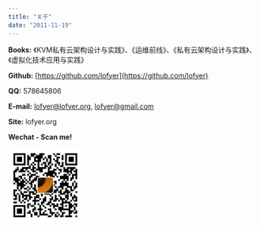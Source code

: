 ```yaml
---
title: "关于"
date: "2011-11-19"
---
```


**Books:** 《KVM私有云架构设计与实践》、《运维前线》、《私有云架构设计与实践》、《虚拟化技术应用与实践》

**Github:** [https://github.com/lofyer](https://github.com/lofyer)

**QQ:** 578645806

**E-mail:** [lofyer@lofyer.org](mailto:lofyer@lofyer.org), [lofyer@gmail.com](mailto:lofyer@gmail.com)

**Site:** lofyer.org

**Wechat - Scan me!**

[![mmqrcode1425433594990](images/mmqrcode1425433594990-150x150.jpg)](http://blog.lofyer.org/about/mmqrcode1425433594990/)
